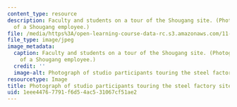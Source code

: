 ```yaml
---
content_type: resource
description: Faculty and students on a tour of the Shougang site. (Photograph courtesy
  of a Shougang employee.)
file: /media/https%3A/open-learning-course-data-rc.s3.amazonaws.com/11-307-beijing-urban-design-studio-summer-2008/1eee44767791f6d54ac531067cf51ae2_11-307su08.jpg
file_type: image/jpeg
image_metadata:
  caption: Faculty and students on a tour of the Shougang site. (Photograph courtesy
    of a Shougang employee.)
  credit: ''
  image-alt: Photograph of studio participants touring the steel factory site.
resourcetype: Image
title: Photograph of studio participants touring the steel factory site
uid: 1eee4476-7791-f6d5-4ac5-31067cf51ae2
---
```


